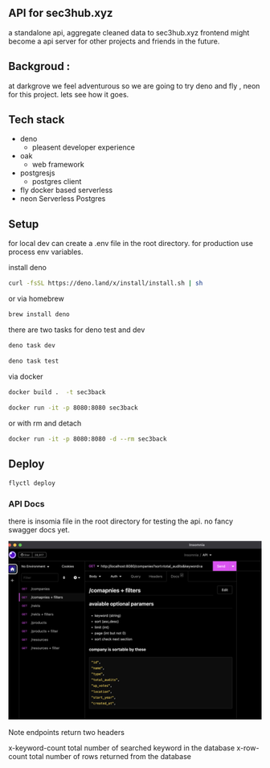 ## API for sec3hub.xyz

a standalone api, aggregate cleaned data to sec3hub.xyz frontend might become a api server for other projects and friends in the future.


## Backgroud : 

at darkgrove we feel adventurous so we are going to try deno and fly , neon for this project. lets see how it goes.

##  Tech stack

- deno
  - pleasent developer experience
- oak 
  - web framework
- postgresjs
  - postgres client
- fly
  docker based serverless 
- neon
    Serverless Postgres 

## Setup
for local dev can create a .env file in the root directory. for production use process env variables.


install deno
    
```bash
curl -fsSL https://deno.land/x/install/install.sh | sh
```

or via homebrew

```bash
brew install deno
```

there are two tasks for deno test and dev

```bash
deno task dev
```

```bash
deno task test
```

via docker

```bash
docker build .  -t sec3back
```

```bash
docker run -it -p 8080:8080 sec3back
```

or with rm and detach

```bash
docker run -it -p 8080:8080 -d --rm sec3back
```

## Deploy

```bash
flyctl deploy
```



### API Docs 
there is insomia file in the root directory for testing the api. no fancy swagger docs yet.

![img](./assets/docs.png)



Note endpoints return two headers

x-keyword-count	 total number of searched keyword in the database
x-row-count	  total number of rows returned from the database
